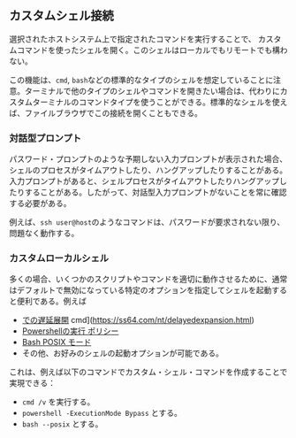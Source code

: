 ## カスタムシェル接続

選択されたホストシステム上で指定されたコマンドを実行することで、 カスタムコマンドを使ったシェルを開く。このシェルはローカルでもリモートでも構わない。

この機能は、`cmd`, `bash`などの標準的なタイプのシェルを想定していることに注意。ターミナルで他のタイプのシェルやコマンドを開きたい場合は、代わりにカスタムターミナルのコマンドタイプを使うことができる。標準的なシェルを使えば、ファイルブラウザでこの接続を開くこともできる。

### 対話型プロンプト

パスワード・プロンプトのような予期しない入力プロンプトが表示された場合、シェルのプロセスがタイムアウトしたり、ハングアップしたりすることがある。
入力プロンプトがあると、シェルプロセスがタイムアウトしたりハングアップしたりすることがある。したがって、対話型入力プロンプトがないことを常に確認する必要がある。

例えば、`ssh user@host`のようなコマンドは、パスワードが要求されない限り、問題なく動作する。

### カスタムローカルシェル

多くの場合、いくつかのスクリプトやコマンドを適切に動作させるために、通常はデフォルトで無効になっている特定のオプションを指定してシェルを起動すると便利である。例えば

-   [での遅延展開]()
    cmd](https://ss64.com/nt/delayedexpansion.html)
-   [Powershellの実行
    ポリシー](https://learn.microsoft.com/en-us/powershell/module/microsoft.powershell.core/about/about_execution_policies?view=powershell-7.3)
-   [Bash POSIX
    モード](https://www.gnu.org/software/bash/manual/html_node/Bash-POSIX-Mode.html)
- その他、お好みのシェルの起動オプションが可能である。

これは、例えば以下のコマンドでカスタム・シェル・コマンドを作成することで実現できる：

-   `cmd /v` を実行する。
-   `powershell -ExecutionMode Bypass` とする。
-   `bash --posix` とする。